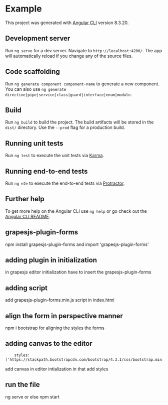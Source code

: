 # Example

This project was generated with [Angular CLI](https://github.com/angular/angular-cli) version 8.3.20.

## Development server

Run `ng serve` for a dev server. Navigate to `http://localhost:4200/`. The app will automatically reload if you change any of the source files.

## Code scaffolding

Run `ng generate component component-name` to generate a new component. You can also use `ng generate directive|pipe|service|class|guard|interface|enum|module`.

## Build

Run `ng build` to build the project. The build artifacts will be stored in the `dist/` directory. Use the `--prod` flag for a production build.

## Running unit tests

Run `ng test` to execute the unit tests via [Karma](https://karma-runner.github.io).

## Running end-to-end tests

Run `ng e2e` to execute the end-to-end tests via [Protractor](http://www.protractortest.org/).

## Further help

To get more help on the Angular CLI use `ng help` or go check out the [Angular CLI README](https://github.com/angular/angular-cli/blob/master/README.md).

## grapesjs-plugin-forms
 
 npm install grapesjs-plugin-forms and import 'grapesjs-plugin-forms'

## adding plugin in initialization

in grapesjs editor initialization have to insert the grapesjs-plugin-forms

## adding script 
 add grapesjs-plugin-forms.min.js script in index.html

## align the form in perspective manner

npm i bootstrap for aligning the styles the forms

## adding canvas to the editor

        styles: ['https://stackpath.bootstrapcdn.com/bootstrap/4.3.1/css/bootstrap.min.css']
add canvas in editor intialization in that add styles 

## run the file 

ng serve or else npm start



